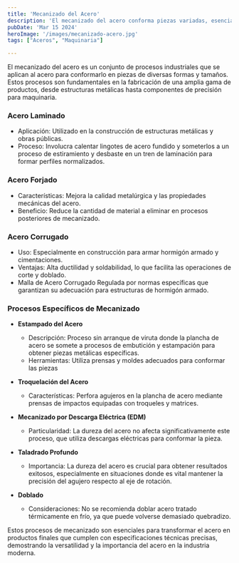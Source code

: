 ```yaml
---
title: 'Mecanizado del Acero'
description: 'El mecanizado del acero conforma piezas variadas, esencial en fabricación desde estructuras hasta precisión en maquinaria, incluyendo laminado, forjado, y procesos específicos como estampado y EDM'
pubDate: 'Mar 15 2024'
heroImage: '/images/mecanizado-acero.jpg'
tags: ["Aceros", "Maquinaria"]

---
```


El mecanizado del acero es un conjunto de procesos industriales que se aplican al acero para conformarlo en piezas de diversas formas y tamaños. Estos procesos son fundamentales en la fabricación de una amplia gama de productos, desde estructuras metálicas hasta componentes de precisión para maquinaria.

### Acero Laminado
- Aplicación: Utilizado en la construcción de estructuras metálicas y obras públicas.
- Proceso: Involucra calentar lingotes de acero fundido y someterlos a un proceso de estiramiento y desbaste en un tren de laminación para formar perfiles normalizados.

### Acero Forjado
- Características: Mejora la calidad metalúrgica y las propiedades mecánicas del acero.
- Beneficio: Reduce la cantidad de material a eliminar en procesos posteriores de mecanizado.

### Acero Corrugado
- Uso: Especialmente en construcción para armar hormigón armado y cimentaciones.
- Ventajas: Alta ductilidad y soldabilidad, lo que facilita las operaciones de corte y doblado.
- Malla de Acero Corrugado
 Regulada por normas específicas que garantizan su adecuación para estructuras de hormigón armado.

### Procesos Específicos de Mecanizado
- **Estampado del Acero**
    - Descripción: Proceso sin arranque de viruta donde la plancha de acero se somete a    procesos   de embutición y estampación para obtener piezas metálicas específicas.
    - Herramientas: Utiliza prensas y moldes adecuados para conformar las piezas

- **Troquelación del Acero**
    - Características: Perfora agujeros en la plancha de acero mediante prensas de impactos equipadas con troqueles y matrices.

- **Mecanizado por Descarga Eléctrica (EDM)**
    - Particularidad: La dureza del acero no afecta significativamente este proceso, que utiliza descargas eléctricas para conformar la pieza.

- **Taladrado Profundo**
    - Importancia: La dureza del acero es crucial para obtener resultados exitosos, especialmente en situaciones donde es vital mantener la precisión del agujero respecto al eje de rotación.

- **Doblado**

    - Consideraciones: No se recomienda doblar acero tratado térmicamente en frío, ya que puede volverse demasiado quebradizo.

Estos procesos de mecanizado son esenciales para transformar el acero en productos finales que cumplen con especificaciones técnicas precisas, demostrando la versatilidad y la importancia del acero en la industria moderna​​.
